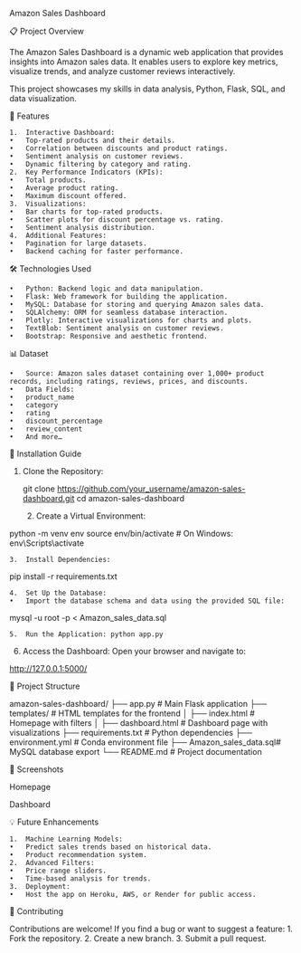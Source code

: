 Amazon Sales Dashboard

 

📋 Project Overview

The Amazon Sales Dashboard is a dynamic web application that provides insights into Amazon sales data. It enables users to explore key metrics, visualize trends, and analyze customer reviews interactively.

This project showcases my skills in data analysis, Python, Flask, SQL, and data visualization.

🚀 Features

	1.	Interactive Dashboard:
	•	Top-rated products and their details.
	•	Correlation between discounts and product ratings.
	•	Sentiment analysis on customer reviews.
	•	Dynamic filtering by category and rating.
	2.	Key Performance Indicators (KPIs):
	•	Total products.
	•	Average product rating.
	•	Maximum discount offered.
	3.	Visualizations:
	•	Bar charts for top-rated products.
	•	Scatter plots for discount percentage vs. rating.
	•	Sentiment analysis distribution.
	4.	Additional Features:
	•	Pagination for large datasets.
	•	Backend caching for faster performance.

🛠️ Technologies Used

	•	Python: Backend logic and data manipulation.
	•	Flask: Web framework for building the application.
	•	MySQL: Database for storing and querying Amazon sales data.
	•	SQLAlchemy: ORM for seamless database interaction.
	•	Plotly: Interactive visualizations for charts and plots.
	•	TextBlob: Sentiment analysis on customer reviews.
	•	Bootstrap: Responsive and aesthetic frontend.

📊 Dataset

	•	Source: Amazon sales dataset containing over 1,000+ product records, including ratings, reviews, prices, and discounts.
	•	Data Fields:
	•	product_name
	•	category
	•	rating
	•	discount_percentage
	•	review_content
	•	And more…

🔧 Installation Guide

1.	Clone the Repository:

	git clone https://github.com/your_username/amazon-sales-dashboard.git
	cd amazon-sales-dashboard


	2.	Create a Virtual Environment:

python -m venv env
source env/bin/activate   # On Windows: env\Scripts\activate


	3.	Install Dependencies:

pip install -r requirements.txt


	4.	Set Up the Database:
	•	Import the database schema and data using the provided SQL file:

mysql -u root -p < Amazon_sales_data.sql


	5.	Run the Application: python app.py


6.	Access the Dashboard:
Open your browser and navigate to:

http://127.0.0.1:5000/

📂 Project Structure

amazon-sales-dashboard/
├── app.py               # Main Flask application
├── templates/           # HTML templates for the frontend
│   ├── index.html       # Homepage with filters
│   ├── dashboard.html   # Dashboard page with visualizations
├── requirements.txt     # Python dependencies
├── environment.yml      # Conda environment file
├── Amazon_sales_data.sql# MySQL database export
└── README.md            # Project documentation

📸 Screenshots

Homepage

Dashboard

💡 Future Enhancements

	1.	Machine Learning Models:
	•	Predict sales trends based on historical data.
	•	Product recommendation system.
	2.	Advanced Filters:
	•	Price range sliders.
	•	Time-based analysis for trends.
	3.	Deployment:
	•	Host the app on Heroku, AWS, or Render for public access.

🤝 Contributing

Contributions are welcome! If you find a bug or want to suggest a feature:
	1.	Fork the repository.
	2.	Create a new branch.
	3.	Submit a pull request.
